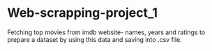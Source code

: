 # Web-scrapping-project_1
Fetching top movies from imdb website- names, years and ratings to prepare a dataset by using this data and saving into .csv file.
